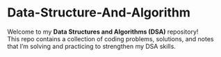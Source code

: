 # Data-Structure-And-Algorithm

Welcome to my **Data Structures and Algorithms (DSA)** repository!  
This repo contains a collection of coding problems, solutions, and notes that I’m solving and practicing to strengthen my DSA skills.
